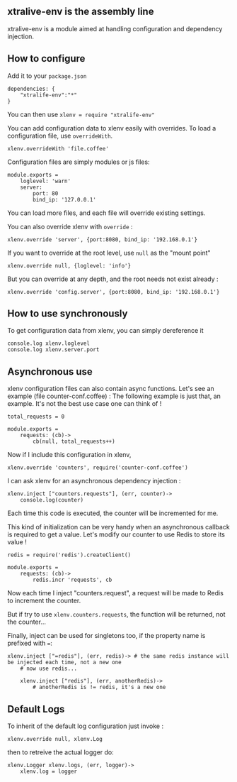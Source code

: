 ## xtralive-env is the assembly line

xtralive-env is a module aimed at handling configuration and dependency injection.

## How to configure

Add it to your `package.json`

	dependencies: {
		"xtralife-env":"*"
	}

You can then use `xlenv = require "xtralife-env"`

You can add configuration data to xlenv easily with overrides.
To load a configuration file, use `overrideWith`.

	xlenv.overrideWith 'file.coffee'

Configuration files are simply modules or js files:

	module.exports =
		loglevel: 'warn'
		server:
			port: 80
			bind_ip: '127.0.0.1'

You can load more files, and each file will override existing settings.

You can also override xlenv with `override` :

	xlenv.override 'server', {port:8080, bind_ip: '192.168.0.1'}

If you want to override at the root level, use `null` as the "mount point"

	xlenv.override null, {loglevel: 'info'}

But you can override at any depth, and the root needs not exist already :

	xlenv.override 'config.server', {port:8080, bind_ip: '192.168.0.1'}

## How to use synchronously

To get configuration data from xlenv, you can simply dereference it

	console.log xlenv.loglevel
	console.log xlenv.server.port

## Asynchronous use

xlenv configuration files can also contain async functions. Let's see an example (file counter-conf.coffee) :
The following example is just that, an example. It's not the best use case one can think of !

	total_requests = 0

	module.exports =
		requests: (cb)->
			cb(null, total_requests++)

Now if I include this configuration in xlenv,

	xlenv.override 'counters', require('counter-conf.coffee')

I can ask xlenv for an asynchronous dependency injection :

	xlenv.inject ["counters.requests"], (err, counter)->
		console.log(counter)

Each time this code is executed, the counter will be incremented for me.

This kind of initialization can be very handy when an asynchronous callback is required to get a value. Let's modify our counter to use Redis to store its value !

	redis = require('redis').createClient()

	module.exports =
		requests: (cb)->
			redis.incr 'requests', cb

Now each time I inject "counters.request", a request will be made to Redis to increment the counter.

But if try to use `xlenv.counters.requests`, the function will be returned, not the counter...

Finally, inject can be used for singletons too, if the property name is prefixed with `=`:


    xlenv.inject ["=redis"], (err, redis)-> # the same redis instance will be injected each time, not a new one
        # now use redis...
    
        xlenv.inject ["redis"], (err, anotherRedis)->
            # anotherRedis is != redis, it's a new one
    
## Default Logs

To inherit of the default log configuration just invoke :

	xlenv.override null, xlenv.Log

then to retreive the actual logger do:

	xlenv.Logger xlenv.logs, (err, logger)->
		xlenv.log = logger	
